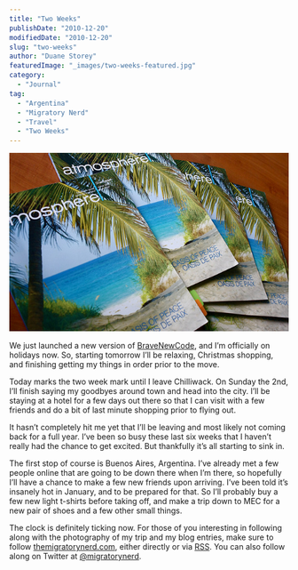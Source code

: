 ```yaml
---
title: "Two Weeks"
publishDate: "2010-12-20"
modifiedDate: "2010-12-20"
slug: "two-weeks"
author: "Duane Storey"
featuredImage: "_images/two-weeks-featured.jpg"
category:
  - "Journal"
tag:
  - "Argentina"
  - "Migratory Nerd"
  - "Travel"
  - "Two Weeks"
---
```


[![](_images/two-weeks-1.jpg "Travel")](http://www.migratorynerd.com/wordpress/wp-content/uploads/2010/12/2198087250_85de46e86a_z.jpg)

We just launched a new version of [BraveNewCode](http://www.bravenewcode.com), and I’m officially on holidays now. So, starting tomorrow I’ll be relaxing, Christmas shopping, and finishing getting my things in order prior to the move.

Today marks the two week mark until I leave Chilliwack. On Sunday the 2nd, I’ll finish saying my goodbyes around town and head into the city. I’ll be staying at a hotel for a few days out there so that I can visit with a few friends and do a bit of last minute shopping prior to flying out.

It hasn’t completely hit me yet that I’ll be leaving and most likely not coming back for a full year. I’ve been so busy these last six weeks that I haven’t really had the chance to get excited. But thankfully it’s all starting to sink in.

The first stop of course is Buenos Aires, Argentina. I’ve already met a few people online that are going to be down there when I’m there, so hopefully I’ll have a chance to make a few new friends upon arriving. I’ve been told it’s insanely hot in January, and to be prepared for that. So I’ll probably buy a few new light t-shirts before taking off, and make a trip down to MEC for a new pair of shoes and a few other small things.

The clock is definitely ticking now. For those of you interesting in following along with the photography of my trip and my blog entries, make sure to follow [themigratorynerd.com](http://themigratorynerd.com), either directly or via [RSS](http://themigratorynerd.com/feed). You can also follow along on Twitter at [@migratorynerd](http://twitter.com/migratorynerd).